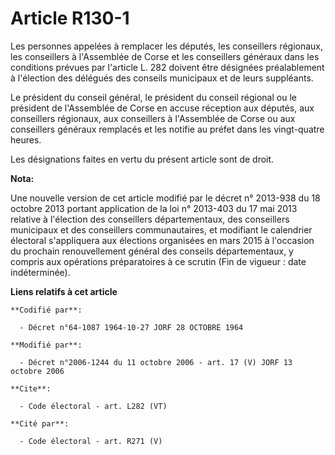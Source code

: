 # Article R130-1

Les personnes appelées à remplacer les députés, les conseillers régionaux, les conseillers à l'Assemblée de Corse et les
conseillers généraux dans les conditions prévues par l'article L. 282 doivent être désignées préalablement à l'élection des
délégués des conseils municipaux et de leurs suppléants. 

Le président du conseil général, le président du conseil régional ou le président de l'Assemblée de Corse en accuse réception
aux députés, aux conseillers régionaux, aux conseillers à l'Assemblée de Corse ou aux conseillers généraux remplacés et les
notifie au préfet dans les vingt-quatre heures. 

Les désignations faites en vertu du présent article sont de droit.

**Nota:**

Une nouvelle version de cet article modifié par le décret n° 2013-938 du 18 octobre 2013 portant application de la loi n°
2013-403 du 17 mai 2013 relative à l'élection des conseillers départementaux, des conseillers municipaux et des conseillers
communautaires, et modifiant le calendrier électoral s'appliquera aux élections organisées en mars 2015 à l'occasion du
prochain renouvellement général des conseils départementaux, y compris aux opérations préparatoires à ce scrutin (Fin de
vigueur : date indéterminée).

**Liens relatifs à cet article**

	**Codifié par**:

	  - Décret n°64-1087 1964-10-27 JORF 28 OCTOBRE 1964

	**Modifié par**:

	  - Décret n°2006-1244 du 11 octobre 2006 - art. 17 (V) JORF 13 octobre 2006

	**Cite**:

	  - Code électoral - art. L282 (VT)

	**Cité par**:

	  - Code électoral - art. R271 (V)
